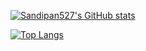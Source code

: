 [![Sandipan527's GitHub stats](https://github-readme-stats.vercel.app/api?username=Sandipan527&count_private=true&show_icons=true&theme=gruvbox)](https://github.com/Sandipan527)

[![Top Langs](https://github-readme-stats.vercel.app/api/top-langs/?username=Sandipan527r&langs_count=8&layout=compact&count_private=true)](https://github.com/Sandipan527)


<!-- ### Hi there 👋-->

<!--
**Sandipan527/Sandipan527** is a ✨ _special_ ✨ repository because its `README.md` (this file) appears on your GitHub profile.

Here are some ideas to get you started:

- 🔭 I’m currently working on ...
- 🌱 I’m currently learning ...
- 👯 I’m looking to collaborate on ...
- 🤔 I’m looking for help with ...
- 💬 Ask me about ...
- 📫 How to reach me: ...
- 😄 Pronouns: ...
- ⚡ Fun fact: ...
-->
